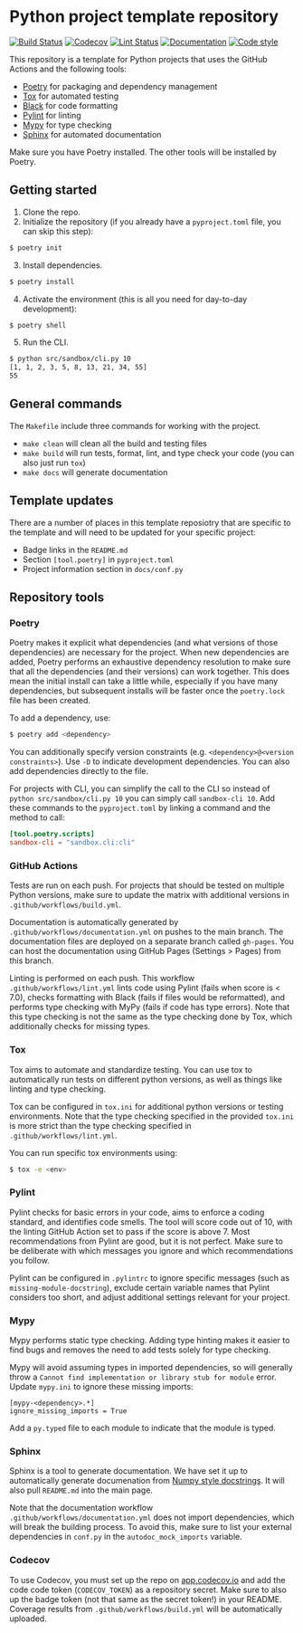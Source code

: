 # Python project template repository

[![Build Status](https://github.com/bagherilab/python_project_template/workflows/build/badge.svg)](https://github.com/bagherilab/python_project_template/actions?query=workflow%3Abuild)
[![Codecov](https://img.shields.io/codecov/c/gh/bagherilab/python_project_template?token=HYF4KEB84L)](https://codecov.io/gh/bagherilab/python_project_template)
[![Lint Status](https://github.com/bagherilab/python_project_template/workflows/lint/badge.svg)](https://github.com/bagherilab/python_project_template/actions?query=workflow%3Alint)
[![Documentation](https://github.com/bagherilab/python_project_template/workflows/documentation/badge.svg)](https://bagherilab.github.io/python_project_template/)
[![Code style](https://img.shields.io/badge/code%20style-black-000000.svg)](https://github.com/psf/black)

This repository is a template for Python projects that uses the GitHub Actions and the following tools:

- [Poetry](https://python-poetry.org/) for packaging and dependency management
- [Tox](https://tox.readthedocs.io/en/latest/) for automated testing
- [Black](https://black.readthedocs.io/en/stable/) for code formatting
- [Pylint](https://www.pylint.org/) for linting
- [Mypy](http://mypy-lang.org/) for type checking
- [Sphinx](https://www.sphinx-doc.org/) for automated documentation

Make sure you have Poetry installed.
The other tools will be installed by Poetry.

## Getting started

1. Clone the repo.
2. Initialize the repository (if you already have a `pyproject.toml` file, you can skip this step):

```bash
$ poetry init
```

3. Install dependencies.

```bash
$ poetry install
```

4. Activate the environment (this is all you need for day-to-day development):

```bash
$ poetry shell
```

5. Run the CLI.

```bash
$ python src/sandbox/cli.py 10
[1, 1, 2, 3, 5, 8, 13, 21, 34, 55]
55
```

## General commands

The `Makefile` include three commands for working with the project.

- `make clean` will clean all the build and testing files
- `make build` will run tests, format, lint, and type check your code (you can also just run `tox`)
- `make docs` will generate documentation

## Template updates

There are a number of places in this template reposiotry that are specific to the template and will need to be updated for your specific project:

- Badge links in the `README.md`
- Section `[tool.poetry]` in `pyproject.toml`
- Project information section in `docs/conf.py`

## Repository tools

### Poetry

Poetry makes it explicit what dependencies (and what versions of those dependencies) are necessary for the project.
When new dependencies are added, Poetry performs an exhaustive dependency resolution to make sure that all the dependencies (and their versions) can work together.
This does mean the initial install can take a little while, especially if you have many dependencies, but subsequent installs will be faster once the `poetry.lock` file has been created.

To add a dependency, use:

```bash
$ poetry add <dependency>
```

You can additionally specify version constraints (e.g. `<dependency>@<version constraints>`).
Use `-D` to indicate development dependencies.
You can also add dependencies directly to the  file.

For projects with CLI, you can simplify the call to the CLI so instead of `python src/sandbox/cli.py 10` you can simply call `sandbox-cli 10`.
Add these commands to the `pyproject.toml` by linking a command and the method to call:

```toml
[tool.poetry.scripts]
sandbox-cli = "sandbox.cli:cli"
```

### GitHub Actions

Tests are run on each push.
For projects that should be tested on multiple Python versions, make sure to update the matrix with additional versions in `.github/workflows/build.yml`.

Documentation is automatically generated by `.github/workflows/documentation.yml` on pushes to the main branch.
The documentation files are deployed on a separate branch called `gh-pages`.
You can host the documentation using GitHub Pages (Settings > Pages) from this branch.

Linting is performed on each push.
This workflow `.github/workflows/lint.yml` lints code using Pylint (fails when score is < 7.0), checks formatting with Black (fails if files would be reformatted), and performs type checking with MyPy (fails if code has type errors).
Note that this type checking is not the same as the type checking done by Tox, which additionally checks for missing types.

### Tox

Tox aims to automate and standardize testing.
You can use tox to automatically run tests on different python versions, as well as things like linting and type checking.

Tox can be configured in `tox.ini` for additional python versions or testing environments.
Note that the type checking specified in the provided `tox.ini` is more strict than the type checking specified in `.github/workflows/lint.yml`.

You can run specific tox environments using:

```bash
$ tox -e <env>
```

### Pylint

Pylint checks for basic errors in your code, aims to enforce a coding standard, and identifies code smells.
The tool will score code out of 10, with the linting GitHub Action set to pass if the score is above 7.
Most recommendations from Pylint are good, but it is not perfect.
Make sure to be deliberate with which messages you ignore and which recommendations you follow.

Pylint can be configured in `.pylintrc` to ignore specific messages (such as `missing-module-docstring`), exclude certain variable names that Pylint considers too short, and adjust additional settings relevant for your project.

### Mypy

Mypy performs static type checking.
Adding type hinting makes it easier to find bugs and removes the need to add tests solely for type checking.

Mypy will avoid assuming types in imported dependencies, so will generally throw a `Cannot find implementation or library stub for module` error.
Update `mypy.ini` to ignore these missing imports:

```
[mypy-<dependency>.*]
ignore_missing_imports = True
```

Add a `py.typed` file to each module to indicate that the module is typed.

### Sphinx

Sphinx is a tool to generate documentation.
We have set it up to automatically generate documenation from [Numpy style docstrings](https://numpydoc.readthedocs.io/en/latest/format.html).
It will also pull `README.md` into the main page.

Note that the documentation workflow `.github/workflows/documentation.yml` does not import dependencies, which will break the building process.
To avoid this, make sure to list your external dependencies in `conf.py` in the `autodoc_mock_imports` variable.

### Codecov

To use Codecov, you must set up the repo on [app.codecov.io](app.codecov.io) and add the code code token (`CODECOV_TOKEN`) as a repository secret.
Make sure to also up the badge token (not that same as the secret token!) in your README.
Coverage results from `.github/workflows/build.yml` will be automatically uploaded.
